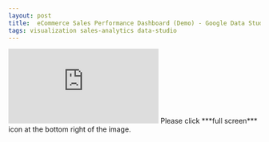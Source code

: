 ```yaml
---
layout: post
title:  eCommerce Sales Performance Dashboard (Demo) - Google Data Studio
tags: visualization sales-analytics data-studio
---
```


<iframe  src="https://datastudio.google.com/embed/reporting/8857a389-0aea-43f9-b37b-5808b6574115/page/JZkKC" frameborder="0" style="border:0" allowfullscreen></iframe>
Please click ***full screen*** icon  at the bottom right of the image. 

